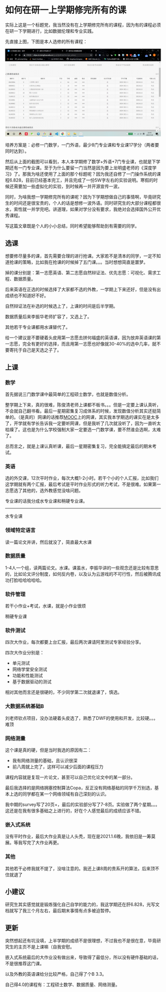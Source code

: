# 如何在研一上学期修完所有的课

实际上这是一个标题党，我当然没有在上学期修完所有的课程，因为有的课程必须在研一下学期进行，比如数据伦理和专业实践。

先直接上图，下图是本人选修的所有课程：

![](./20/course.png)

培养方案是：必修一门数学，一门外语，最少8门专业课和专业课17学分（两者要同时达到）。

然后从上面的截图可以看到，本人本学期修了数学+外语+7门专业课，也就是下学期还有一门专业课。至于为什么要留一门当然是因为要上龙明盛老师的《深度学习》了。那我为啥还使用了上面的那个标题呢？因为我还自修了一门操作系统的课程6.828，目前已经基本完工，并且完成了一份5W字左右的实验说明。寒假的时候还需要加一些虚拟化的实验，到时候再一并开源宣传一波。



同时，为啥我想一学期修完所有的课呢？因为下学期想做自己的事情啊，毕竟研究生的时间还是很宝贵的，个人的话是想修一波外语。同时研究生的大部分课程都很水，索性就一并学完吧。讲道理，如果对学分没有要求，我绝对会选择国外公开优秀课程。

写这篇文章既是个人的小小总结，同时希望能够帮助到有需要的同学。



## 选课

想要修尽量多的课，首先需要合理的进行抢课。大家若不是清本的同学，一定不知道抢课的策略，比如我在抢课的时候掉了五门课。。。当时想想简直是噩梦。

掉的课分别是：第一志愿英语、第二志愿自然辩证法、优先志愿：可视化、需求工程、数据质量。

后来英语在正选的时候选择了大家都不选的外教，一学期上下来还好，但是没有出成绩也不知道好不好。

自然辩证法在补选的时候选上了，上课的时间是后半学期。

数据质量后来李振华老师扩容了，又选上了。

其他若干专业课都用水课替代了。



给一个建议是不要硬着头皮用第一志愿去拼何福盛的英语课，因为放弃英语课的第一志愿，完全有更好的选择，而且用第一志愿也好像就30-40%的选中几率，就不要寄托于自己是天选之子了。



## 上课

### 数学

首先据说三门数学课中最简单的工程硕士数学，也就是数值分析。

整学期上下来，真的很难，陈俊清老师上课都不板书。。。但是一定要上课认真听，不会就自己翻书看。最后一星期密集复习成体系的时候，发现数值分析其实还挺简单的。（是真的）网课的话推荐[MOOC](https://www.icourse163.org/course/NEU-1002089009)上的网课，其实我本学期选的课实在是太多了，开学就有学长告诉我一定要听网课，但是我听了几次就没听了，因为一直听太枯燥了。这也是为什么学校强制大家一定要选一门数学课，要不然谁会选啊，太难了。

总而言之，就是上课认真听课，最后一星期密集复习，完全能搞定最后的期末考试。

### 英语

选的外交课，12次平时作业，每次大概1-2小时。若干个小的个人汇报，比如我们这学期就有两个汇报，最后考试是平时作业形式的听力考试，不是很难。如果第一志愿选了其他的，选外教感觉没啥问题。



专业课的话我分成水专业课和稍硬专业课。

___________________________



水专业课

### 领域特定语言

读一篇论文并讲，然后就没了，简直最大水课

### 数据质量

1-4人一个组，读两篇论文。水课。课虽水，李振华讲的一些观念还是比较有意思的，比如论文评分制度，如何反内卷，以及认为云游戏的不可行性，然后被腾讯成功打脸哈哈哈哈哈。

### 软件管理

若干小作业+考试，水课，就是小作业很烦



稍硬专业课

### 软件测试

四次大作业，每次都要上台汇报，最后两次课请阿里测试专家经验分享。

四次大作业分别是：

+ 单元测试
+ 网络学堂安全测试
+ 功能和性能测试
+ 基于数据驱动的测试

相对其他而言还是很硬的，不少同学第二次就退课了，慎选。



### 大数据系统基础B

刘老师钦点项目，没办法硬着头皮选了，熟悉了DWF的使用和开发，比较硬。。。难顶



### 网络测量

这个课是真的硬，但是当时我选的原因有二：

+ 我有网络测量的基础，且认识很深
+ 前八周就上完了，这样可以减少后面的课程压力

课程内容就是复现一片论文，甚至可以自己优化论文中的某一部分。

最后我选择的是网络拥塞控制算法Copa，反正没有网络基础的同学千万别选，基本上选的同学都在某一个网络领域有自己深刻的认识。

我中期的survey写了20页+，最后的实验部分写了7-8页。实验做了两个星期。。。这还是在我有很多基础之上进行的，好在个人感觉最后的成绩应该不错。



### 嵌入式系统

没有平时作业，最后大作业真是让人头秃，现在是2021.1.6晚，我依旧是一筹莫展。等我写完了大作业再更。



### 其他

其他若干必修我就不提了，没啥注意的。我还上课8周的贵系开的算法，后来顶不住就退了



## 小建议

研究生其实感觉就是锻炼强化自己自学的能力的，我这学期还在肝6.828，光写文档就写了我三个月左右，最后期末事情有点多被迫暂停。



## 更新

突然想起还有坑没填，上半学期的成绩不是很理想，不过我也不是很在意，毕竟研究生的主页不是上课嘛（自我安慰。

嵌入式系统最后的大作业没有做出来，导致得了最低分，所以没有硬件基础的话，不是很推荐这门课。

以及外教的英语课给分比较严格，自己得了个B 3.3。

自己得4.0的课程有：工程硕士数学、数据质量、网络测量。

